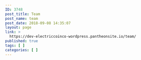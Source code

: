 ```yaml
---
ID: 3748
post_title: Team
post_name: team
post_date: 2018-09-08 14:35:07
layout: page
link: >
  https://dev-electriccoinco-wordpress.pantheonsite.io/team/
published: true
tags: [ ]
categories: [ ]
---
```

